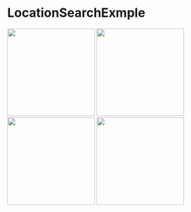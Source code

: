# LocationSearchExmple

<img src="https://user-images.githubusercontent.com/6063541/211200962-3af9913a-bd7a-4e5f-9e01-a6d4bdc7b80c.png" width="200">
<img src="https://user-images.githubusercontent.com/6063541/211200972-128fb911-a865-4024-8fdd-0190d982a676.png" width="200">
<img src="https://user-images.githubusercontent.com/6063541/211200974-58831956-7fa9-4f86-a3ad-e2e75fa9ea08.png" width="200">
<img src="https://user-images.githubusercontent.com/6063541/211200984-362fe1db-3db7-4708-862a-2bb9880ee988.png" width="200">
